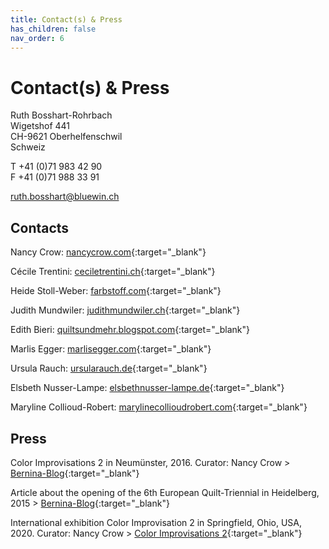 ```yaml
---
title: Contact(s) & Press
has_children: false
nav_order: 6
---
```


# Contact(s) & Press

Ruth Bosshart-Rohrbach<br/>
Wigetshof 441<br/>
CH-9621 Oberhelfenschwil<br/>
Schweiz

T +41 (0)71 983 42 90<br/>
F +41 (0)71 988 33 91<br/>

ruth.bosshart@bluewin.ch

## Contacts

Nancy Crow: [nancycrow.com](http://www.nancycrow.com/){:target="_blank"}

Cécile Trentini: [ceciletrentini.ch](http://www.ceciletrentini.ch/){:target="_blank"}

Heide Stoll-Weber: [farbstoff.com](http://www.farbstoff.com/){:target="_blank"}

Judith Mundwiler: [judithmundwiler.ch](http://www.judithmundwiler.ch/){:target="_blank"}

Edith Bieri: [quiltsundmehr.blogspot.com](http://quiltsundmehr.blogspot.com/){:target="_blank"}

Marlis Egger: [marlisegger.com](http://marlisegger.com/){:target="_blank"}

Ursula Rauch: [ursularauch.de](http://www.ursularauch.de/){:target="_blank"}

Elsbeth Nusser-Lampe: [elsbethnusser-lampe.de](https://www.elsbethnusser-lampe.de/){:target="_blank"}

Maryline Collioud-Robert: [marylinecollioudrobert.com](http://www.marylinecollioudrobert.com){:target="_blank"}

## Press

Color Improvisations 2 in Neumünster, 2016. Curator: Nancy Crow > [Bernina-Blog](https://blog.bernina.com/de/2016/02/ausstellungstipps-maerz-2016/){:target="_blank"}

Article about the opening of the 6th European Quilt-Triennial in Heidelberg, 2015 > [Bernina-Blog](https://blog.bernina.com/de/2015/10/eroeffnung-europaeischen-quilt-triennale/){:target="_blank"}

International exhibition Color Improvisation 2 in Springfield, Ohio, USA, 2020. Curator: Nancy Crow > [Color Improvisations 2](http://colorimprovisations2.org/news){:target="_blank"}